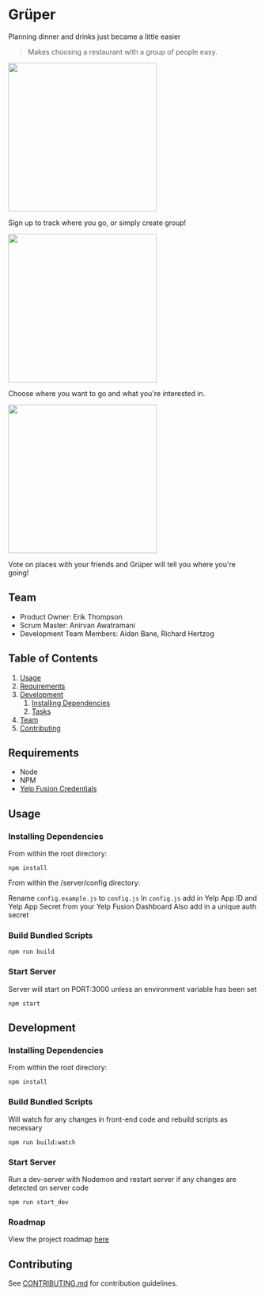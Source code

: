 # Grüper

Planning dinner and drinks just became a little easier

> Makes choosing a restaurant with a group of people easy.

<img src="https://user-images.githubusercontent.com/18472576/27521685-79aa928c-59d4-11e7-8d4c-cde6539c2714.png" width="300">

Sign up to track where you go, or simply create group!

<img src="https://user-images.githubusercontent.com/18472576/27521687-79be9e44-59d4-11e7-8c23-a17ec372dd51.png" width="300">

Choose where you want to go and what you're interested in.

<img src="https://user-images.githubusercontent.com/18472576/27521686-79ab515e-59d4-11e7-9f8c-94351beee949.png" width="300">

Vote on places with your friends and Grüper will tell you where you're going!


## Team

  - Product Owner: Erik Thompson
  - Scrum Master: Anirvan Awatramani
  - Development Team Members: Aidan Bane, Richard Hertzog

## Table of Contents

1. [Usage](#Usage)
1. [Requirements](#requirements)
1. [Development](#development)
    1. [Installing Dependencies](#installing-dependencies)
    1. [Tasks](#tasks)
1. [Team](#team)
1. [Contributing](#contributing)

## Requirements
- Node
- NPM
- [Yelp Fusion Credentials](https://www.yelp.com/developers/documentation/v3/get_started)

## Usage
### Installing Dependencies
From within the root directory:
```
npm install
```
From within the /server/config directory:

Rename `config.example.js` to `config.js`
In `config.js` add in Yelp App ID and Yelp App Secret from your Yelp Fusion Dashboard
Also add in a unique auth secret

### Build Bundled Scripts
```
npm run build
```
### Start Server
Server will start on PORT:3000 unless an environment variable has been set
```
npm start
```

## Development
### Installing Dependencies
From within the root directory:

```
npm install
```
### Build Bundled Scripts
Will watch for any changes in front-end code and rebuild scripts as necessary
```
npm run build:watch
```
### Start Server
Run a dev-server with Nodemon and restart server if any changes are detected on server code
```
npm run start_dev
```
### Roadmap
View the project roadmap [here](https://waffle.io/commandQ/grouper)

## Contributing
See [CONTRIBUTING.md](CONTRIBUTING.md) for contribution guidelines.
